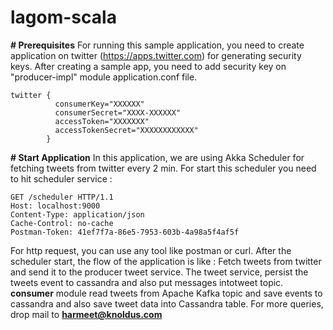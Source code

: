 # lagom-scala

**# Prerequisites**
For running this sample application, you need to create application on twitter (https://apps.twitter.com) for generating security keys. After creating a sample app, you need to add security key on "producer-impl" module application.conf file.

```
twitter {
          consumerKey="XXXXXX"
          consumerSecret="XXXX-XXXXXX"
          accessToken="XXXXXXX"
          accessTokenSecret="XXXXXXXXXXXX"
        }
```
**# Start Application**
In this application, we are using Akka Scheduler for fetching tweets from twitter every 2 min. For start this scheduler you need to hit scheduler service :

```
GET /scheduler HTTP/1.1
Host: localhost:9000
Content-Type: application/json
Cache-Control: no-cache
Postman-Token: 41ef7f7a-86e5-7953-603b-4a98a5f4af5f
```
For http request, you can use any tool like postman or curl. After the scheduler start, the flow of the application is like : Fetch tweets from twitter and send it to the producer tweet service. The tweet service, persist the tweets event to cassandra and also put messages intotweet topic.
**consumer** module read tweets from Apache Kafka topic and save events to cassandra and also save tweet data into Cassandra table.
For more queries, drop mail to **harmeet@knoldus.com**